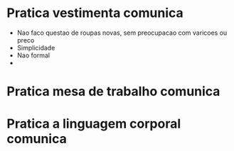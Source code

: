 # Pratica vestimenta comunica

- Nao faco questao de roupas novas, sem preocupacao com varicoes ou preco
- Simplicidade
- Nao formal
- 


# Pratica mesa de trabalho comunica


# Pratica a linguagem corporal comunica

